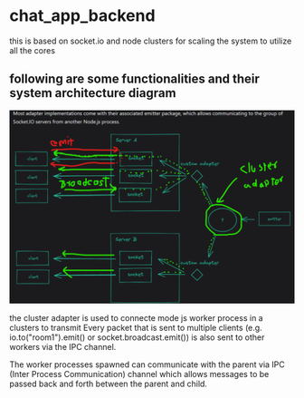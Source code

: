 # chat_app_backend
this is based on socket.io and node clusters for scaling the system to utilize all the cores

## following are some functionalities and their system architecture diagram 
  ![alt text](./assets/images/architeture_emit_broadcast.png)

  the cluster adapter is used to connecte mode js worker process in a clusters to transmit Every packet that is sent to multiple clients (e.g. io.to("room1").emit() or socket.broadcast.emit()) is also sent to other workers via the IPC channel.

  The worker processes spawned can communicate with the parent via IPC (Inter Process Communication) channel which allows messages to be passed back and forth between the parent and child. 
